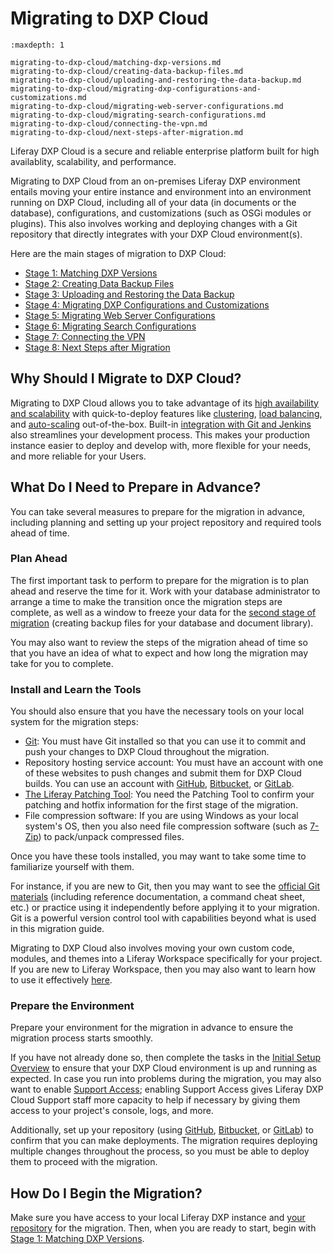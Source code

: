 # Migrating to DXP Cloud

```{toctree}
:maxdepth: 1

migrating-to-dxp-cloud/matching-dxp-versions.md
migrating-to-dxp-cloud/creating-data-backup-files.md
migrating-to-dxp-cloud/uploading-and-restoring-the-data-backup.md
migrating-to-dxp-cloud/migrating-dxp-configurations-and-customizations.md
migrating-to-dxp-cloud/migrating-web-server-configurations.md
migrating-to-dxp-cloud/migrating-search-configurations.md
migrating-to-dxp-cloud/connecting-the-vpn.md
migrating-to-dxp-cloud/next-steps-after-migration.md
```

Liferay DXP Cloud is a secure and reliable enterprise platform built for high availablity, scalability, and performance. 

Migrating to DXP Cloud from an on-premises Liferay DXP environment entails moving your entire instance and environment into an environment running on DXP Cloud, including all of your data (in documents or the database), configurations, and customizations (such as OSGi modules or plugins). This also involves working and deploying changes with a Git repository that directly integrates with your DXP Cloud environment(s).

Here are the main stages of migration to DXP Cloud:

- [Stage 1: Matching DXP Versions](./migrating-to-dxp-cloud/matching-dxp-versions.md)
- [Stage 2: Creating Data Backup Files](./migrating-to-dxp-cloud/creating-data-backup-files.md)
- [Stage 3: Uploading and Restoring the Data Backup](./migrating-to-dxp-cloud/uploading-and-restoring-the-data-backup.md)
- [Stage 4: Migrating DXP Configurations and Customizations](./migrating-to-dxp-cloud/migrating-dxp-configurations-and-customizations.md)
- [Stage 5: Migrating Web Server Configurations](./migrating-to-dxp-cloud/migrating-web-server-configurations.md)
- [Stage 6: Migrating Search Configurations](./migrating-to-dxp-cloud/migrating-search-configurations.md)
- [Stage 7: Connecting the VPN](./migrating-to-dxp-cloud/connecting-the-vpn.md)
- [Stage 8: Next Steps after Migration](./migrating-to-dxp-cloud/next-steps-after-migration.md)

## Why Should I Migrate to DXP Cloud?

Migrating to DXP Cloud allows you to take advantage of its [high availability and scalability](../getting-started/introduction-to-dxp-cloud.md#high-availability-scalability-and-performance) with quick-to-deploy features like [clustering](../using-the-liferay-dxp-service/setting-up-clustering-in-dxp-cloud.md), [load balancing](infrastructure-and-operations/networking/load-balancer.md), and [auto-scaling](../manage-and-optimize/auto-scaling.md) out-of-the-box. Built-in [integration with Git and Jenkins](../getting-started/introduction-to-dxp-cloud.md#accelerated-development-with-built-in-ci-cd) also streamlines your development process. This makes your production instance easier to deploy and develop with, more flexible for your needs, and more reliable for your Users.

## What Do I Need to Prepare in Advance?

You can take several measures to prepare for the migration in advance, including planning and setting up your project repository and required tools ahead of time.

### Plan Ahead

The first important task to perform to prepare for the migration is to plan ahead and reserve the time for it. Work with your database administrator to arrange a time to make the transition once the migration steps are complete, as well as a window to freeze your data for the [second stage of migration](./creating-data-backup-files.md#freeze-the-data) (creating backup files for your database and document library).

You may also want to review the steps of the migration ahead of time so that you have an idea of what to expect and how long the migration may take for you to complete.

### Install and Learn the Tools

You should also ensure that you have the necessary tools on your local system for the migration steps:

* [Git](https://git-scm.com/): You must have Git installed so that you can use it to commit and push your changes to DXP Cloud throughout the migration.
* Repository hosting service account: You must have an account with one of these websites to push changes and submit them for DXP Cloud builds. You can use an account with [GitHub](https://github.com/), [Bitbucket](https://bitbucket.org/), or [GitLab](https://about.gitlab.com/).
* [The Liferay Patching Tool](https://learn.liferay.com/dxp/latest/en/installation-and-upgrades/maintaining-a-liferay-installation/reference/installing-the-patching-tool.html): You need the Patching Tool to confirm your patching and hotfix information for the first stage of the migration.
* File compression software: If you are using Windows as your local system's OS, then you also need file compression software (such as [7-Zip](https://www.7-zip.org/)) to pack/unpack compressed files.

Once you have these tools installed, you may want to take some time to familiarize yourself with them.

For instance, if you are new to Git, then you may want to see the [official Git materials](https://git-scm.com/doc) (including reference documentation, a command cheat sheet, etc.) or practice using it independently before applying it to your migration. Git is a powerful version control tool with capabilities beyond what is used in this migration guide.

Migrating to DXP Cloud also involves moving your own custom code, modules, and themes into a Liferay Workspace specifically for your project. If you are new to Liferay Workspace, then you may also want to learn how to use it effectively [here](https://learn.liferay.com/dxp/latest/en/building-applications/tooling/liferay-workspace/what-is-liferay-workspace.html).

### Prepare the Environment

Prepare your environment for the migration in advance to ensure the migration process starts smoothly.

If you have not already done so, then complete the tasks in the [Initial Setup Overview](../getting-started/initial-setup-overview.md) to ensure that your DXP Cloud environment is up and running as expected. In case you run into problems during the migration, you may also want to enable [Support Access](../troubleshooting-support-access.md); enabling Support Access gives Liferay DXP Cloud Support staff more capacity to help if necessary by giving them access to your project's console, logs, and more.

Additionally, set up your repository (using [GitHub](../getting-started/configuring-your-github-repository.md), [Bitbucket](../getting-started/configuring-your-bitbucket-repository.md), or [GitLab](../getting-started/configuring-your-gitlab-repository.md)) to confirm that you can make deployments. The migration requires deploying multiple changes throughout the process, so you must be able to deploy them to proceed with the migration.

## How Do I Begin the Migration?

Make sure you have access to your local Liferay DXP instance and [your repository](#prepare-the-environment) for the migration. Then, when you are ready to start, begin with [Stage 1: Matching DXP Versions](./matching-dxp-versions.md).
